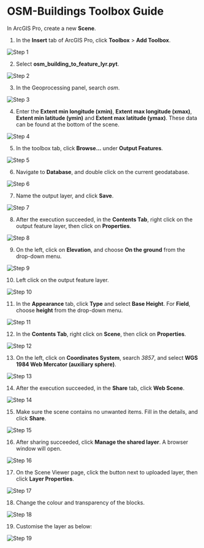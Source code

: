 # OSM-Buildings Toolbox Guide

In ArcGIS Pro, create a new **Scene**. 

1. In the **Insert** tab of ArcGIS Pro, click **Toolbox** > **Add Toolbox**.

![Step 1](img/step1.png)

2. Select **osm_building_to_feature_lyr.pyt**.

![Step 2](img/step2.png)

3. In the Geoprocessing panel, search *osm*.

![Step 3](img/step3.png)

4. Enter the **Extent min longitude (xmin)**, **Extent max longitude (xmax)**, **Extent min latitude (ymin)** and **Extent max latitude (ymax)**. These data can be found at the bottom of the scene.

![Step 4](img/step4.png)

5. In the toolbox tab, click **Browse...** under **Output Features**.

![Step 5](img/step5.png)

6. Navigate to **Database**, and double click on the current geodatabase.

![Step 6](img/step6.png)

7. Name the output layer, and click **Save**.

![Step 7](img/step7.png)

8. After the execution succeeded, in the **Contents Tab**, right click on the output feature layer, then click on **Properties**.

![Step 8](img/step8.png)

9. On the left, click on **Elevation**, and choose **On the ground** from the drop-down menu.

![Step 9](img/step9.png)

10. Left click on the output feature layer.

![Step 10](img/step10.png)

11. In the **Appearance** tab, click **Type** and select **Base Height**. For **Field**, choose **height** from the drop-down menu.

![Step 11](img/step11.png)

12. In the **Contents Tab**, right click on **Scene**, then click on **Properties**.

![Step 12](img/step12.png)

13. On the left, click on **Coordinates System**, search *3857*, and select **WGS 1984 Web Mercator (auxiliary sphere)**.

![Step 13](img/step13.png)

14. After the execution succeeded, in the **Share** tab, click **Web Scene**.

![Step 14](img/step14.png)

15. Make sure the scene contains no unwanted items. Fill in the details, and click **Share**.

![Step 15](img/step15.png)

16. After sharing succeeded, click **Manage the shared layer**. A browser window will open.

![Step 16](img/step16.png)

17. On the Scene Viewer page, click the button next to uploaded layer, then click **Layer Properties**.

![Step 17](img/step17.png)

18. Change the colour and transparency of the blocks.

![Step 18](img/step18.png)

19. Customise the layer as below:

![Step 19](img/step19.png)